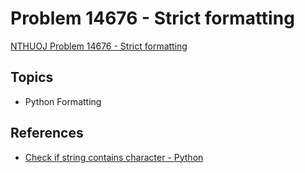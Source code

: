 # Problem 14676 - Strict formatting
[NTHUOJ Problem 14676 - Strict formatting](https://acm.cs.nthu.edu.tw/problem/14676/)


## Topics
- Python Formatting


## References
- [Check if string contains character - Python](https://www.geeksforgeeks.org/python/python-check-if-string-contains-character/)